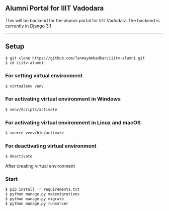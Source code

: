 ## Alumni Portal for IIIT Vadodara

This will be backend for the alumni portal for IIIT Vadodara
The backend is currently in Django 3.1

___
## Setup

```sh
$ git clone https://github.com/TanmayAmbadkar/iiitv-alumni.git
$ cd iiitv-alumni
```

### For setting virtual environment

```sh
$ virtualenv venv
```

### For activating virtual environment in Windows

```sh
$ venv/Scripts/activate
```

### For activating virtual environment in Linux and macOS

```sh
$ source venv/bin/activate
```

### For deactivating virtual environment
```sh
$ deactivate
```
After creating virtual environment

### Start

```sh
$ pip install -r requirements.txt
$ python manage.py makemigrations
$ python manage.py migrate
$ python manage.py runserver
